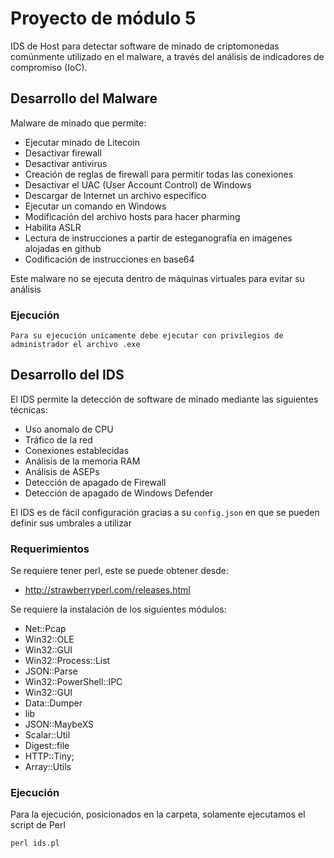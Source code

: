 # Proyecto de módulo 5
IDS de Host para detectar software de minado de criptomonedas comúnmente utilizado en el malware, a través del análisis de indicadores de compromiso (IoC).

## Desarrollo del Malware
Malware de minado que permite:
+ Ejecutar minado de Litecoin
+ Desactivar firewall
+ Desactivar antivirus
+ Creación de reglas de firewall para permitir todas las conexiones 
+ Desactivar el UAC (User Account Control) de Windows 
+ Descargar de Internet un archivo específico 
+ Ejecutar un comando en Windows 
+ Modificación del archivo hosts para hacer pharming 
+ Habilita ASLR
+ Lectura de instrucciones a partir de esteganografía en imagenes alojadas en github
+ Codificación de instrucciones en base64

Este malware no se ejecuta dentro de máquinas virtuales para evitar su análisis

### Ejecución
```
Para su ejecución unicamente debe ejecutar con privilegios de administrador el archivo .exe
```

## Desarrollo del IDS
El IDS permite la detección de software de minado mediante las siguientes técnicas:
+ Uso anomalo de CPU
+ Tráfico de la red
+ Conexiones establecidas
+ Análisis de la memoria RAM
+ Análisis de ASEPs
+ Detección de apagado de Firewall
+ Detección de apagado de Windows Defender

El IDS es de fácil configuración gracias a su `config.json` en que se pueden definir sus umbrales a utilizar

### Requerimientos
Se requiere tener perl, este se puede obtener desde:
+ http://strawberryperl.com/releases.html

Se requiere la instalación de los siguientes módulos:
+ Net::Pcap
+ Win32::OLE
+ Win32::GUI
+ Win32::Process::List
+ JSON::Parse
+ Win32::PowerShell::IPC
+ Win32::GUI
+ Data::Dumper
+ lib
+ JSON::MaybeXS
+ Scalar::Util
+ Digest::file
+ HTTP::Tiny;
+ Array::Utils

### Ejecución
Para la ejecución, posicionados en la carpeta, solamente ejecutamos el script de Perl

```
perl ids.pl
```